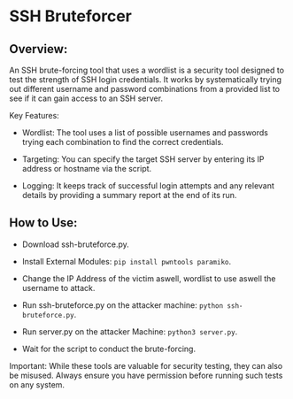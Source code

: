 # SSH Bruteforcer

## Overview:
An SSH brute-forcing tool that uses a wordlist is a security tool designed to test the strength of SSH login credentials. It works by systematically trying out different username and password combinations from a provided list to see if it can gain access to an SSH server.

Key Features:

- Wordlist: The tool uses a list of possible usernames and passwords trying each combination to find the correct credentials.

- Targeting: You can specify the target SSH server by entering its IP address or hostname via the script.

- Logging: It keeps track of successful login attempts and any relevant details by providing a summary report at the end of its run.

## How to Use:

 - Download ssh-bruteforce.py.
   
 - Install External Modules:
   `pip install pwntools paramiko`.

 - Change the IP Address of the victim aswell, wordlist to use aswell the username to attack.
   
 - Run ssh-bruteforce.py on the attacker machine:
   `python ssh-bruteforce.py`.

 - Run server.py on the attacker Machine:
   `python3 server.py`.
   
 - Wait for the script to conduct the brute-forcing.

Important: While these tools are valuable for security testing, they can also be misused. Always ensure you have permission before running such tests on any system.
